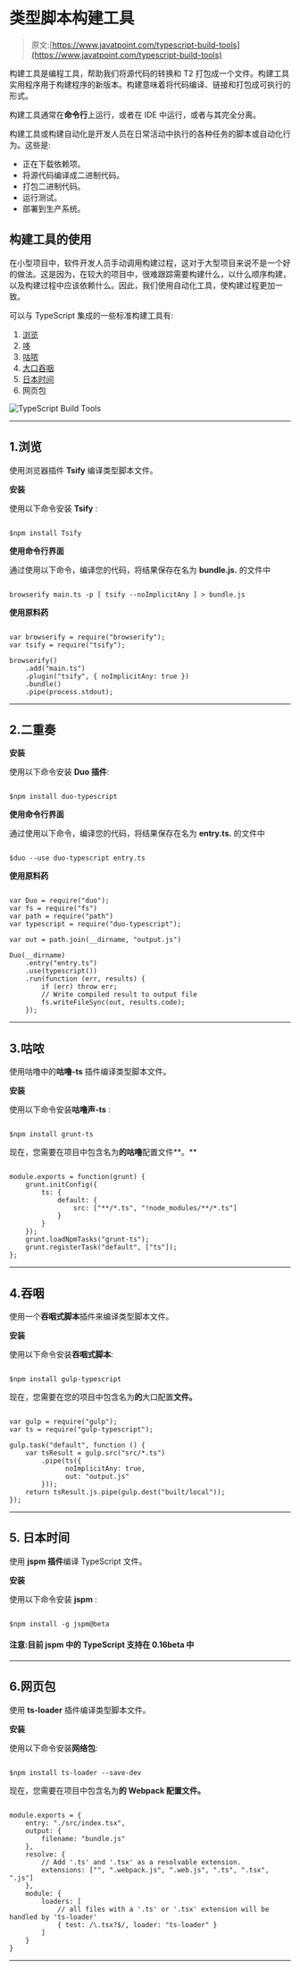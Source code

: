 # 类型脚本构建工具

> 原文:[https://www.javatpoint.com/typescript-build-tools](https://www.javatpoint.com/typescript-build-tools)

构建工具是编程工具，帮助我们将源代码的转换和 T2 打包成一个文件。构建工具实用程序用于构建程序的新版本。构建意味着将代码编译、链接和打包成可执行的形式。

构建工具通常在**命令行**上运行，或者在 IDE 中运行，或者与其完全分离。

构建工具或构建自动化是开发人员在日常活动中执行的各种任务的脚本或自动化行为。这些是:

*   正在下载依赖项。
*   将源代码编译成二进制代码。
*   打包二进制代码。
*   运行测试。
*   部署到生产系统。

## 构建工具的使用

在小型项目中，软件开发人员手动调用构建过程，这对于大型项目来说不是一个好的做法。这是因为，在较大的项目中，很难跟踪需要构建什么，以什么顺序构建，以及构建过程中应该依赖什么。因此，我们使用自动化工具，使构建过程更加一致。

可以与 TypeScript 集成的一些标准构建工具有:

1.  [浏览](#Browserify)
2.  [哆](#Duo)
3.  [咕哝](#Grunt)
4.  [大口吞咽](#Gulp)
5.  [日本时间](#Jspm)
6.  网页包

![TypeScript Build Tools](../Images/1e906857a151ce9031424f5c58f514cb.png)

* * *

## 1.浏览

使用浏览器插件 **Tsify** 编译类型脚本文件。

**安装**

使用以下命令安装 **Tsify** :

```

$npm install Tsify

```

**使用命令行界面**

通过使用以下命令，编译您的代码，将结果保存在名为 **bundle.js.** 的文件中

```

browserify main.ts -p [ tsify --noImplicitAny ] > bundle.js

```

**使用原料药**

```

var browserify = require("browserify");
var tsify = require("tsify");

browserify()
    .add("main.ts")
    .plugin("tsify", { noImplicitAny: true })
    .bundle()
    .pipe(process.stdout);

```

* * *

## 2.二重奏

**安装**

使用以下命令安装 **Duo 插件**:

```

$npm install duo-typescript

```

**使用命令行界面**

通过使用以下命令，编译您的代码，将结果保存在名为 **entry.ts.** 的文件中

```

$duo --use duo-typescript entry.ts

```

**使用原料药**

```

var Duo = require("duo");
var fs = require("fs")
var path = require("path")
var typescript = require("duo-typescript");

var out = path.join(__dirname, "output.js")

Duo(__dirname)
    .entry("entry.ts")
    .use(typescript())
    .run(function (err, results) {
        if (err) throw err;
        // Write compiled result to output file
        fs.writeFileSync(out, results.code);
    });

```

* * *

## 3.咕哝

使用咕噜中的**咕噜-ts** 插件编译类型脚本文件。

**安装**

使用以下命令安装**咕噜声-ts** :

```

$npm install grunt-ts

```

现在，您需要在项目中包含名为**的咕噜**配置文件**。**

```

module.exports = function(grunt) {
    grunt.initConfig({
        ts: {
            default: {
                src: ["**/*.ts", "!node_modules/**/*.ts"]
            }
        }
    });
    grunt.loadNpmTasks("grunt-ts");
    grunt.registerTask("default", ["ts"]);
};

```

* * *

## 4.吞咽

使用一个**吞咽式脚本**插件来编译类型脚本文件。

**安装**

使用以下命令安装**吞咽式脚本**:

```

$npm install gulp-typescript

```

现在，您需要在您的项目中包含名为**的**大口配置**文件。**

```

var gulp = require("gulp");
var ts = require("gulp-typescript");

gulp.task("default", function () {
    var tsResult = gulp.src("src/*.ts")
        .pipe(ts({
              noImplicitAny: true,
              out: "output.js"
        }));
    return tsResult.js.pipe(gulp.dest("built/local"));
});

```

* * *

## 5\. 日本时间

使用 **jspm 插件**编译 TypeScript 文件。

**安装**

使用以下命令安装 **jspm** :

```

$npm install -g jspm@beta

```

#### 注意:目前 jspm 中的 TypeScript 支持在 **0.16beta** 中

* * *

## 6.网页包

使用 **ts-loader** 插件编译类型脚本文件。

**安装**

使用以下命令安装**网络包**:

```

$npm install ts-loader --save-dev

```

现在，您需要在项目中包含名为**的 Webpack **配置文件**。**

```

module.exports = {
    entry: "./src/index.tsx",
    output: {
        filename: "bundle.js"
    },
    resolve: {
        // Add '.ts' and '.tsx' as a resolvable extension.
        extensions: ["", ".webpack.js", ".web.js", ".ts", ".tsx", ".js"]
    },
    module: {
        loaders: [
            // all files with a '.ts' or '.tsx' extension will be handled by 'ts-loader'
            { test: /\.tsx?$/, loader: "ts-loader" }
        ]
    }
}

```

* * *